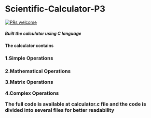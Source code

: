 # Scientific-Calculator-P3
[![PRs welcome](https://img.shields.io/badge/PRs-welcome-brightgreen.svg?style=flat-square)](https://makeapullrequest.com)

<h5>Built the calculator using C language<h5> 

<p><h4>The calculator contains<h4>
<p><h3>1.Simple Operations<h3><p>
<p>2.Mathematical Operations<p>
<p>3.Matrix Operations<p>  
<p>4.Complex Operations<p>

<p> The full code is available at calculator.c file and the code is divided into several files for better readability <p>
